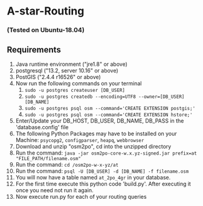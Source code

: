 # A-star-Routing

### (Tested on Ubuntu-18.04)

## Requirements
1. Java runtime environment ("jre1.8" or above)
2. postgresql ("13.2, server 10.16" or above)
3. PostGIS ("2.4.4 r16526" or above)
4. Now run the following commands on your terminal
    1. `sudo -u postgres createuser [DB_USER]`
    1. `sudo -u postgres createdb --encoding=UTF8 --owner=[DB_USER] [DB_NAME]`
    1. `sudo -u postgres psql osm --command='CREATE EXTENSION postgis;'`
    1. `sudo -u postgres psql osm --command='CREATE EXTENSION hstore;'`
5. Enter/Update your DB_HOST, DB_USER, DB_NAME, DB_PASS in the 'database.config' file
6. The following Python Packages may have to be installed on your Machine: `psycopg2`, `configparser`, `heapq`, `webbrowser`
8. Download and unzip "osm2po", cd into the unzipped directory
9. Run the command: `java -jar osm2po-core-w.x.yz-signed.jar prefix=at "FILE_PATH/filename.osm"`
10. Run the command: `cd /osm2po-w-x-yz/at`
11. Run the command: `psql -U [DB_USER] -d [DB_NAME] -f filename.osm`
12. You will now have a table named `at_2po_4gr` in your database.
13. For the first time execute this python code 'build.py'. After executing it once you need not run it again.
14. Now execute run.py for each of your routing queries
